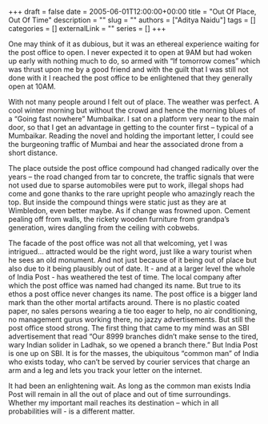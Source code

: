 +++ 
draft = false
date = 2005-06-01T12:00:00+00:00
title = "Out Of Place, Out Of Time"
description = ""
slug = ""
authors = ["Aditya Naidu"]
tags = []
categories = []
externalLink = ""
series = []
+++

One may think of it as dubious, but it was an ethereal experience waiting for the post
office to open. I never expected it to open at 9AM but had woken up early with
nothing much to do, so armed with “If tomorrow comes” which was thrust upon me by
a good friend and with the guilt that I was still not done with it I reached the post
office to be enlightened that they generally open at 10AM.

With not many people around I felt out of place. The weather was perfect. A cool
winter morning but without the crowd and hence the morning blues of a “Going fast
nowhere” Mumbaikar. I sat on a platform very near to the main door, so that I get an
advantage in getting to the counter first – typical of a Mumbaikar. Reading the novel
and holding the important letter, I could see the burgeoning traffic of Mumbai and
hear the associated drone from a short distance.

The place outside the post office compound had changed radically over the years – the
road changed from tar to concrete, the traffic signals that were not used due to sparse
automobiles were put to work, illegal shops had come and gone thanks to the rare
upright people who amazingly reach the top. But inside the compound things were
static just as they are at Wimbledon, even better maybe. As if change was frowned
upon. Cement pealing off from walls, the rickety wooden furniture from grandpa’s
generation, wires dangling from the ceiling with cobwebs.

The facade of the post office was not all that welcoming, yet I was intrigued...
attracted would be the right word, just like a wary tourist when he sees an old
monument. And not just because of it being out of place but also due to it being
plausibly out of date. It - and at a larger level the whole of India Post - has weathered
the test of time. The local company after which the post office was named had
changed its name. But true to its ethos a post office never changes its name. The post
office is a bigger land mark than the other mortal artifacts around. There is no plastic
coated paper, no sales persons wearing a tie too eager to help, no air conditioning, no
management gurus working there, no jazzy advertisements. But still the post office
stood strong. The first thing that came to my mind was an SBI advertisement that
read “Our 8999 branches didn’t make sense to the tired, wary Indian solider in
Ladhak, so we opened a branch there.” But India Post is one up on SBI. It is for the
masses, the ubiquitous “common man” of India who exists today, who can’t be served
by courier services that charge an arm and a leg and lets you track your letter on the internet.

It had been an enlightening wait. As long as the common man exists India Post will
remain in all the out of place and out of time surroundings. Whether my important
mail reaches its destination – which in all probabilities will - is a different matter.
